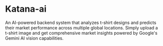 # Katana-ai
An AI-powered backend system that analyzes t-shirt designs and predicts their market performance across multiple global locations. Simply upload a t-shirt image and get comprehensive market insights powered by Google's Gemini AI vision capabilities.
